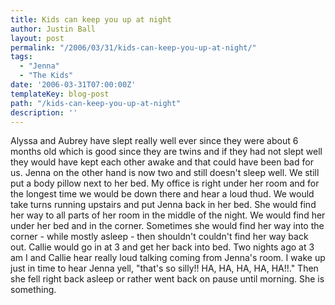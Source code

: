 ```yaml
---
title: Kids can keep you up at night
author: Justin Ball
layout: post
permalink: "/2006/03/31/kids-can-keep-you-up-at-night/"
tags:
  - "Jenna"
  - "The Kids"
date: '2006-03-31T07:00:00Z'
templateKey: blog-post
path: "/kids-can-keep-you-up-at-night"
description: ''
---
```


Alyssa and Aubrey have slept really well ever since they were about 6
months old which is good since they are twins and if they had not slept
well they would have kept each other awake and that could have been bad
for us. Jenna on the other hand is now two and still doesn't
sleep well. We still put a body pillow next to her bed. My
office is right under her room and for the longest time we would be
down there and hear a loud thud. We would take turns running
upstairs and put Jenna back in her bed. She would find her way to
all parts of her room in the middle of the night. We would find
her under her bed and in the corner. Sometimes she would find her
way into the corner - while mostly asleep - then shouldn't couldn't
find her way back out. Callie would go in at 3 and get her back
into bed. Two nights ago at 3 am I and Callie hear really loud
talking coming from Jenna's room. I wake up just in time to hear
Jenna yell, "that's so silly!! HA, HA, HA, HA, HA!!." Then she
fell right back asleep or rather went back on pause until
morning. She is something.
